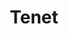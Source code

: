 ---
title: "Tenet"
year: 2020
rating: 2
stars: "★★"
rewatched: false
permalink: "tenet"
watched_on: 2020-11-30
---